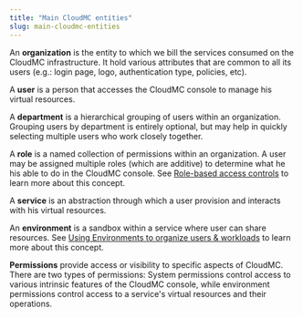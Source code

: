 ```yaml
---
title: "Main CloudMC entities"
slug: main-cloudmc-entities
---
```



An **organization** is the entity to which we bill the services consumed on the CloudMC infrastructure. It hold various attributes that are common to all its users (e.g.: login page, logo, authentication type, policies, etc).

A **user** is a person that accesses the CloudMC console to manage his virtual resources.

A **department** is a hierarchical grouping of users within an organization. Grouping users by department is entirely optional, but may help in quickly selecting multiple users who work closely together.

A **role** is a named collection of permissions within an organization. A user may be assigned multiple roles (which are additive) to determine what he his able to do in the CloudMC console. See [Role-based access controls](../administration/rbac.md) to learn more about this concept.

A **service** is an abstraction through which a user provision and interacts with his virtual resources.

An **environment** is a sandbox within a service where user can share resources. See [Using Environments to organize users & workloads](environments-to-organize-workloads-and-users.md) to learn more about this concept.

**Permissions** provide access or visibility to specific aspects of CloudMC. There are two types of permissions: System permissions control access to various intrinsic features of the CloudMC console, while environment permissions control access to a service's virtual resources and their operations.
